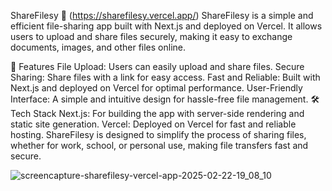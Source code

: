 ShareFilesy 📂 (https://sharefilesy.vercel.app/)
ShareFilesy is a simple and efficient file-sharing app built with Next.js and deployed on Vercel. It allows users to upload and share files securely, making it easy to exchange documents, images, and other files online.

🌟 Features
File Upload: Users can easily upload and share files.
Secure Sharing: Share files with a link for easy access.
Fast and Reliable: Built with Next.js and deployed on Vercel for optimal performance.
User-Friendly Interface: A simple and intuitive design for hassle-free file management.
🛠️ Tech Stack
Next.js: For building the app with server-side rendering and static site generation.
Vercel: Deployed on Vercel for fast and reliable hosting.
ShareFilesy is designed to simplify the process of sharing files, whether for work, school, or personal use, making file transfers fast and secure.


![screencapture-sharefilesy-vercel-app-2025-02-22-19_08_10](https://github.com/user-attachments/assets/3fd703f1-4072-41b8-b35e-579509064b60)
